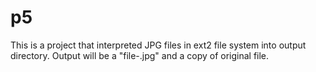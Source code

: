 # p5
This is a project that interpreted JPG files in ext2 file system into output directory.
Output will be a "file-<inode number>.jpg" and a copy of original file.
